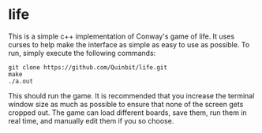 # life

This is a simple c++ implementation of Conway's game of life. It uses curses to help make the interface as simple as easy to use as possible. To run, simply execute the following commands:

```
git clone https://github.com/Quinbit/life.git
make
./a.out
```

This should run the game. It is recommended that you increase the terminal window size as much as possible to ensure that none of the screen gets cropped out. The game can load different boards, save them, run them in real time, and manually edit them if you so choose.
